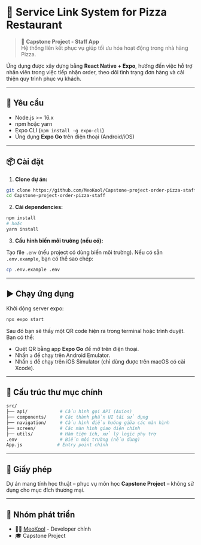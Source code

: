 # 🍕 Service Link System for Pizza Restaurant

> 📱 **Capstone Project - Staff App**  
> Hệ thống liên kết phục vụ giúp tối ưu hóa hoạt động trong nhà hàng Pizza.

Ứng dụng được xây dựng bằng **React Native + Expo**, hướng đến việc hỗ trợ nhân viên trong việc tiếp nhận order, theo dõi tình trạng đơn hàng và cải thiện quy trình phục vụ khách.

---

## 🚀 Yêu cầu

- Node.js >= 16.x
- npm hoặc yarn
- Expo CLI (`npm install -g expo-cli`)
- Ứng dụng **Expo Go** trên điện thoại (Android/iOS)

---

## 📦 Cài đặt

1. **Clone dự án:**

```bash
git clone https://github.com/MeoKool/Capstone-project-order-pizza-staff.git
cd Capstone-project-order-pizza-staff
```

2. **Cài dependencies:**

```bash
npm install
# hoặc
yarn install
```

3. **Cấu hình biến môi trường (nếu có):**

Tạo file `.env` (nếu project có dùng biến môi trường). Nếu có sẵn `.env.example`, bạn có thể sao chép:

```bash
cp .env.example .env
```

---

## ▶️ Chạy ứng dụng

Khởi động server expo:

```bash
npx expo start
```

Sau đó bạn sẽ thấy một QR code hiện ra trong terminal hoặc trình duyệt. Bạn có thể:

- Quét QR bằng app **Expo Go** để mở trên điện thoại.
- Nhấn `a` để chạy trên Android Emulator.
- Nhấn `i` để chạy trên iOS Simulator (chỉ dùng được trên macOS có cài Xcode).

---

## 🧭 Cấu trúc thư mục chính

```bash
src/
├── api/            # Cấu hình gọi API (Axios)
├── components/     # Các thành phần UI tái sử dụng
├── navigation/     # Cấu hình điều hướng giữa các màn hình
├── screen/         # Các màn hình giao diện chính
├── utils/          # Hàm tiện ích, xử lý logic phụ trợ
.env                # Biến môi trường (nếu dùng)
App.js             # Entry point chính
```

---

## 📄 Giấy phép

Dự án mang tính học thuật – phục vụ môn học **Capstone Project** – không sử dụng cho mục đích thương mại.

---

## 👥 Nhóm phát triển

- 👨‍💻 [MeoKool](https://github.com/MeoKool) - Developer chính
- 🎓 Capstone Project
